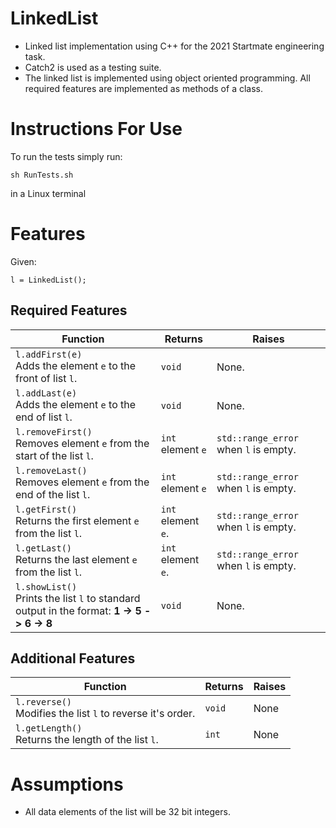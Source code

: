# LinkedList
* Linked list implementation using C++ for the 2021 Startmate engineering task.
* Catch2 is used as a testing suite.
* The linked list is implemented using object oriented programming. All required features are implemented as methods of a class.

# Instructions For Use

To run the tests simply run:
```
sh RunTests.sh
```
in a Linux terminal
# Features
Given:
```
l = LinkedList();
```
## Required Features
Function | Returns | Raises
--- | --- | ---
`l.addFirst(e)`<br>Adds the element `e` to the front of list `l`.  | `void` | None.
`l.addLast(e)`<br>Adds the element `e` to the end of list `l`.  | `void` | None.
`l.removeFirst()`<br>Removes element `e` from the start of the list `l`.  | `int` element `e` | `std::range_error` when `l` is empty.
`l.removeLast()`<br>Removes element `e` from the end of the list `l`.  | `int` element `e` | `std::range_error` when `l` is empty.
`l.getFirst()`<br>Returns the first element `e` from the list `l`.  | `int` element `e`. | `std::range_error` when `l` is empty.
`l.getLast()`<br>Returns the last element `e` from the list `l`.  | `int` element `e`. | `std::range_error` when `l` is empty.
`l.showList()`<br>Prints the list `l` to standard output in the format: **1 -> 5 -> 6 -> 8**  | `void` | None.

## Additional Features
Function | Returns | Raises
--- | --- | ---
`l.reverse()`<br>Modifies the list `l` to reverse it's order.  | `void` | None
`l.getLength()`<br>Returns the length of the list `l`. | `int` | None

# Assumptions

* All data elements of the list will be 32 bit integers.
